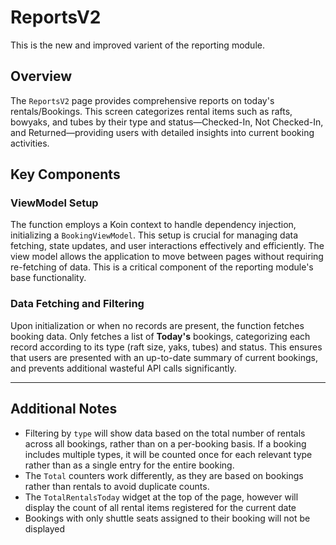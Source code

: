 # ReportsV2

This is the new and improved varient of the reporting module. 

## Overview

The `ReportsV2` page provides comprehensive reports on today's rentals/Bookings. This screen categorizes rental items such as rafts, bowyaks, and tubes by their type and status—Checked-In, Not Checked-In, and Returned—providing users with detailed insights into current booking activities.

## Key Components

### ViewModel Setup
The function employs a Koin context to handle dependency injection, initializing a `BookingViewModel`. This setup is crucial for managing data fetching, state updates, and user interactions effectively and efficiently. The view model allows the application to move between pages without requiring re-fetching of data. This is a critical component of the reporting module's base functionality. 

### Data Fetching and Filtering
Upon initialization or when no records are present, the function fetches booking data. Only fetches a list of **Today's** bookings, categorizing each record according to its type (raft size, yaks, tubes) and status. This ensures that users are presented with an up-to-date summary of current bookings, and prevents additional wasteful API calls significantly.

--- 
## Additional Notes  
- Filtering by `type` will show data based on the total number of rentals across all bookings, rather than on a per-booking basis. If a booking includes multiple types, it will be counted once for each relevant type rather than as a single entry for the entire booking.  
- The `Total` counters work differently, as they are based on bookings rather than rentals to avoid duplicate counts.
- The `TotalRentalsToday` widget at the top of the page, however will display the count of all rental items registered for the current date
- Bookings with only shuttle seats assigned to their booking will not be displayed